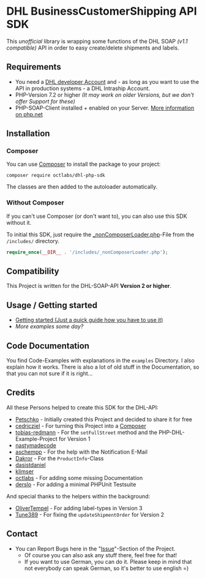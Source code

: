 # DHL BusinessCustomerShipping API SDK

This *unofficial* library is wrapping some functions of the DHL SOAP *(v1.1 compatible)* API in order to easy create/delete shipments and labels.

## Requirements

- You need a [DHL developer Account](https://entwickler.dhl.de) and - as long as you want to use the API in production systems - a DHL Intraship Account.
- PHP-Version 7.2 or higher _(It may work on older Versions, but we don't offer Support for these)_
- PHP-SOAP-Client installed + enabled on your Server. [More information on php.net](http://php.net/manual/en/soap.setup.php)

## Installation

### Composer

You can use [Composer](https://getcomposer.org) to install the package to your project:

```
composer require octlabs/dhl-php-sdk
```

The classes are then added to the autoloader automatically.

### Without Composer

If you can't use Composer (or don't want to), you can also use this SDK without it.

To initial this SDK, just require the [_nonComposerLoader.php](https://github.com/octlabs/dhl-php-sdk/blob/master/includes/_nonComposerLoader.php)-File from the `/includes/` directory.

```php
require_once(__DIR__ . '/includes/_nonComposerLoader.php');
```

## Compatibility

This Project is written for the DHL-SOAP-API **Version 2 or higher**.

## Usage / Getting started

- [Getting started (Just a quick guide how you have to use it)](https://github.com/octlabs/dhl-php-sdk/blob/master/examples/getting-started.md)
- _More examples some day?_

## Code Documentation

You find Code-Examples with explanations in the `examples` Directory. I also explain how it works.
There is also a lot of old stuff in the Documentation, so that you can not sure if it is right...

## Credits

All these Persons helped to create this SDK for the DHL-API:
- [Petschko](https://github.com/Petschko) - Initially created this Project and decided to share it for free
- [cedricziel](https://github.com/cedricziel) - For turning this Project into a [Composer](https://getcomposer.org)
- [tobias-redmann](https://github.com/tobias-redmann) - For the `setFullStreet` method and the PHP-DHL-Example-Project for Version 1
- [nastymadecode](https://github.com/nastymadecode)
- [aschempp](https://github.com/aschempp) - For the help with the Notification E-Mail
- [Dakror](https://github.com/Dakror) - For the `ProductInfo`-Class
- [dasistdaniel](https://github.com/dasistdaniel)
- [klimser](https://github.com/klimser)
- [octlabs](https://github.com/octlabs) - For adding some missing Documentation
- [derslo](https://github.com/derslo) - For adding a minimal PHPUnit Testsuite

And special thanks to the helpers within the background:
- [OliverTempel](https://github.com/OliverTempel) - For adding label-types in Version 3
- [Tune389](https://github.com/Tune389) - For fixing the `updateShipmentOrder` for Version 2

## Contact

- You can Report Bugs here in the "[Issue](https://github.com/octlabs/dhl-php-sdk/issues)"-Section of the Project.
	- Of course you can also ask any stuff there, feel free for that!
	- If you want to use German, you can do it. Please keep in mind that not everybody can speak German, so it's better to use english =)
